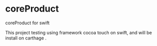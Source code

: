 # coreProduct
coreProduct for swift

This project testing using framework cocoa touch on swift, and will be install on carthage .
